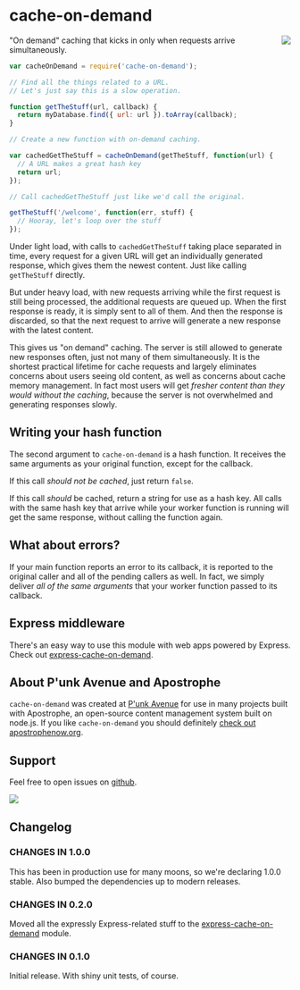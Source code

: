 # cache-on-demand

<a href="http://apostrophenow.org/"><img src="https://raw.githubusercontent.com/punkave/cache-on-demand/master/logos/logo-box-madefor.png" align="right" /></a>

"On demand" caching that kicks in only when requests arrive simultaneously.

```javascript
var cacheOnDemand = require('cache-on-demand');

// Find all the things related to a URL.
// Let's just say this is a slow operation.

function getTheStuff(url, callback) {
  return myDatabase.find({ url: url }).toArray(callback);
}

// Create a new function with on-demand caching.

var cachedGetTheStuff = cacheOnDemand(getTheStuff, function(url) {
  // A URL makes a great hash key
  return url;
});

// Call cachedGetTheStuff just like we'd call the original.

getTheStuff('/welcome', function(err, stuff) {
  // Hooray, let's loop over the stuff
});
```

Under light load, with calls to `cachedGetTheStuff` taking place separated in time, every request for a given URL will get an individually generated response, which gives them the newest content. Just like calling `getTheStuff` directly.

But under heavy load, with new requests arriving while the first request is still being processed, the additional requests are queued up. When the first response is ready, it is simply sent to all of them. And then the response is discarded, so that the next request to arrive will generate a new response with the latest content.

This gives us "on demand" caching. The server is still allowed to generate new responses often, just not many of them simultaneously. It is the shortest practical lifetime for cache requests and largely eliminates concerns about users seeing old content, as well as concerns about cache memory management. In fact most users will get *fresher content than they would without the caching*, because the server is not overwhelmed and generating responses slowly.

## Writing your hash function

The second argument to `cache-on-demand` is a hash function. It receives the same arguments as your original function, except for the callback.

If this call *should not be cached*, just return `false`.

If this call *should* be cached, return a string for use as a hash key. All calls with the same hash key that arrive while your worker function is running will get the same response, without calling the function again.

## What about errors?

If your main function reports an error to its callback, it is reported to the original caller and all of the pending callers as well. In fact, we simply deliver *all of the same arguments* that your worker function passed to its callback.

## Express middleware

There's an easy way to use this module with web apps powered by Express. Check out [express-cache-on-demand](https://github.com/punkave/express-cache-on-demand).

## About P'unk Avenue and Apostrophe

`cache-on-demand` was created at [P'unk Avenue](http://punkave.com) for use in many projects built with Apostrophe, an open-source content management system built on node.js. If you like `cache-on-demand` you should definitely [check out apostrophenow.org](http://apostrophenow.org).

## Support

Feel free to open issues on [github](http://github.com/punkave/cache-on-demand).

<a href="http://punkave.com/"><img src="https://raw.githubusercontent.com/punkave/cache-on-demand/master/logos/logo-box-builtby.png" /></a>

## Changelog

### CHANGES IN 1.0.0

This has been in production use for many moons, so we're declaring 1.0.0 stable. Also bumped the dependencies up to modern releases.

### CHANGES IN 0.2.0

Moved all the expressly Express-related stuff to the [express-cache-on-demand](https://github.com/punkave/express-cache-on-demand) module.

### CHANGES IN 0.1.0

Initial release. With shiny unit tests, of course.

